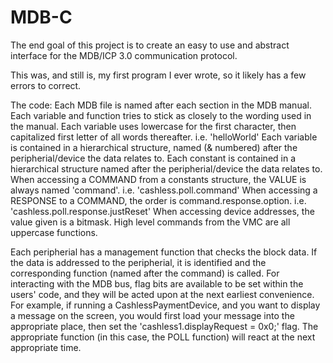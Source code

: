 # MDB-C
The end goal of this project is to create an easy to use and abstract interface for the MDB/ICP 3.0 communication protocol.

This was, and still is, my first program I ever wrote, so it likely has a few errors to correct.

The code:
Each MDB file is named after each section in the MDB manual.
Each variable and function tries to stick as closely to the wording used in the manual.
 Each variable uses lowercase for the first character, then capitalized first letter of all words thereafter. i.e. 'helloWorld'
  Each variable is contained in a hierarchical structure, named (& numbered) after the peripherial/device the data relates to.
  Each constant is contained in a hierarchical structure named after the peripherial/device the data relates to.
   When accessing a COMMAND from a constants structure, the VALUE is always named 'command'.  i.e. 'cashless.poll.command'
    When accessing a RESPONSE to a COMMAND, the order is command.response.option.  i.e. 'cashless.poll.response.justReset'
     When accessing device addresses, the value given is a bitmask.
High level commands from the VMC are all uppercase functions.

Each peripherial has a management function that checks the block data.  If the data is addressed to the peripherial, it is identified and the corresponding function (named after the command) is called.
For interacting with the MDB bus, flag bits are available to be set within the users' code, and they will be acted upon at the next earliest convenience.  For example, if running a CashlessPaymentDevice, and you want to display a message on the screen, you would first load your message into the appropriate place, then set the 'cashless1.displayRequest = 0x0;' flag.  The appropriate function (in this case, the POLL function) will react at the next appropriate time.
